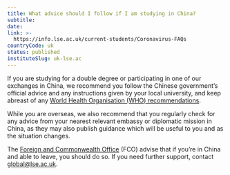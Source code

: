 ```yaml
---
title: What advice should I follow if I am studying in China?
subtitle: 
date:  
link: >-
  https://info.lse.ac.uk/current-students/Coronavirus-FAQs
countryCode: uk
status: published
instituteSlug: uk-lse.ac
---
```

If you are studying for a double degree or participating in one of our exchanges in China, we recommend you follow the Chinese government’s official advice and any instructions given by your local university, and keep abreast of any [World Health Organisation (WHO) recommendations](https://www.who.int/health-topics/coronavirus).

While you are overseas, we also recommend that you regularly check for any advice from your nearest relevant embassy or diplomatic mission in China, as they may also publish guidance which will be useful to you and as the situation changes. 

The [Foreign and Commonwealth Office](https://www.gov.uk/foreign-travel-advice/china) (FCO) advise that if you’re in China and able to leave, you should do so. If you need further support, contact global@lse.ac.uk. 
